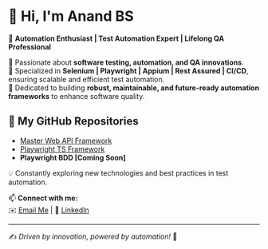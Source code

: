 # 👋 Hi, I'm Anand BS  

🚀 **Automation Enthusiast | Test Automation Expert | Lifelong QA Professional** 

🔹 Passionate about **software testing, automation, and QA innovations**.  
🔹 Specialized in **Selenium | Playwright | Appium | Rest Assured | CI/CD**, ensuring scalable and efficient test automation.  
🔹 Dedicated to building **robust, maintainable, and future-ready automation frameworks** to enhance software quality.


## 🔗 My GitHub Repositories  
- [Master Web API Framework](https://github.com/anandsitaram/MasterWebApiFramework)  
- [Playwright TS Framework](https://github.com/anandsitaram/PlaywrightTSFramework)  
- **Playwright BDD [Coming Soon]**  

💡 Constantly exploring new technologies and best practices in test automation.  

📫 **Connect with me:**  
✉️ [Email Me](mailto:anandbs291@gmail.com) | 🔗 [LinkedIn](https://www.linkedin.com/in/anandsitaram)  

---

✍️ *Driven by innovation, powered by automation!* 🚀  
